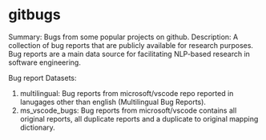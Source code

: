 # gitbugs
Summary: Bugs from some popular projects on github.
Description: A collection of bug reports that are publicly available for research purposes. Bug reports are a main data source for facilitating NLP-based research in software engineering.

Bug report Datasets:
1) multilingual:  Bug reports from microsoft/vscode repo reported in lanugages other than english (Multilingual Bug Reports).
2) ms_vscode_bugs: Bug reports from microsoft/vscode contains all original reports, all duplicate reports and a duplicate to original mapping dictionary.
